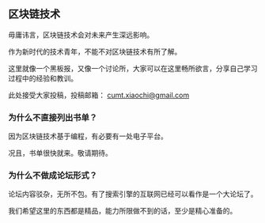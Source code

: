 ## 区块链技术

毋庸讳言，区块链技术会对未来产生深远影响。

作为新时代的技术青年，不能不对区块链技术有所了解。

这里就像一个黑板报，又像一个讨论所，大家可以在这里畅所欲言，分享自己学习过程中的经验和教训。

此处接受大家投稿，投稿邮箱：
cumt.xiaochi@gmail.com

### 为什么不直接列出书单？

因为区块链技术基于编程，有必要有一处电子平台。

况且，书单很快就来。敬请期待。

### 为什么不做成论坛形式？

论坛内容驳杂，无所不包。有了搜索引擎的互联网已经可以看作是一个大论坛了。

我们希望这里的东西都是精品，能力所限做不到的话，至少是精心准备的。
